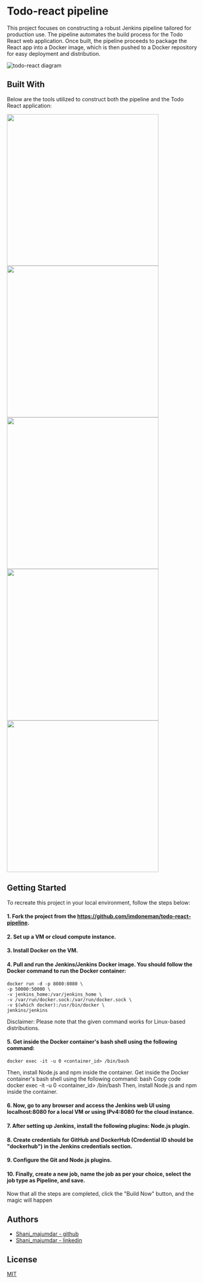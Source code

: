 # Todo-react pipeline

This project focuses on constructing a robust Jenkins pipeline tailored for production use. The pipeline automates the build process for the Todo React web application. Once built, the pipeline proceeds to package the React app into a Docker image, which is then pushed to a Docker repository for easy deployment and distribution.

![todo-react diagram](https://github.com/imdoneman/todo-react-pipeline/assets/37260737/a8446465-87df-44b6-a48e-7bcce67df719)


## Built With

Below are the tools utilized to construct both the pipeline and the Todo React application:

<img src="https://github.com/imdoneman/todo-react-pipeline/assets/37260737/bb2c2379-dff4-4259-a10e-de23e33b0bab" width="400" height="400">
<img src=https://github.com/imdoneman/todo-react-pipeline/assets/37260737/a1a0f642-949c-4772-b4e5-bbd7172bd36a" width="400" height="400">
<img src=https://github.com/imdoneman/todo-react-pipeline/assets/37260737/3907ca05-47cc-4926-9a53-fd929e61016a" width="400" height="400">
<img src=https://github.com/imdoneman/todo-react-pipeline/assets/37260737/6577c752-05af-4ef8-8a2c-41fddfa4707b" width="400" height="400">
<img src=https://github.com/imdoneman/todo-react-pipeline/assets/37260737/7bdeca34-a5c8-463a-b211-113a4480f7c1" width="400" height="400">


## Getting Started

To recreate this project in your local environment, follow the steps below:

#### 1. Fork the project from the https://github.com/imdoneman/todo-react-pipeline.

#### 2. Set up a VM or cloud compute instance.

#### 3. Install Docker on the VM.

#### 4. Pull and run the Jenkins/Jenkins Docker image. You should follow the Docker command to run the Docker container:

    docker run -d -p 8080:8080 \
    -p 50000:50000 \
    -v jenkins_home:/var/jenkins_home \
    -v /var/run/docker.sock:/var/run/docker.sock \
    -v $(which docker):/usr/bin/docker \
    jenkins/jenkins

Disclaimer: Please note that the given command works for Linux-based distributions.

#### 5. Get inside the Docker container's bash shell using the following command:

    docker exec -it -u 0 <container_id> /bin/bash

Then, install Node.js and npm inside the container.
Get inside the Docker container's bash shell using the following command:
bash
Copy code
docker exec -it -u 0 <container_id> /bin/bash
Then, install Node.js and npm inside the container.

#### 6. Now, go to any browser and access the Jenkins web UI using localhost:8080 for a local VM or using IPv4:8080 for the cloud instance.

#### 7. After setting up Jenkins, install the following plugins: Node.js plugin.

#### 8. Create credentials for GitHub and DockerHub (Credential ID should be "dockerhub") in the Jenkins credentials section.

#### 9. Configure the Git and Node.js plugins.

#### 10. Finally, create a new job, name the job as per your choice, select the job type as Pipeline, and save.

Now that all the steps are completed, click the "Build Now" button, and the magic will happen

## Authors

- [Shani_majumdar - github](https://www.github.com/imdoneman)
- [Shani_majumdar - linkedin](www.linkedin.com/in/shani-majumder-686070132)

## License

[MIT](https://choosealicense.com/licenses/mit/)

